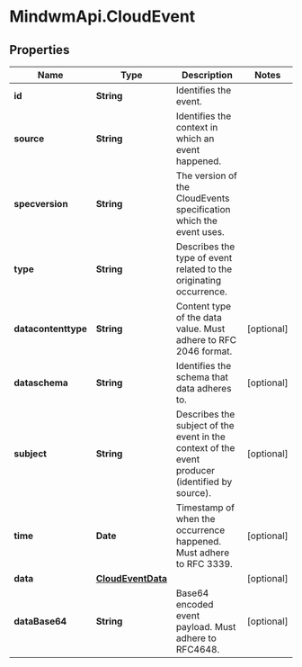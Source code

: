 # MindwmApi.CloudEvent

## Properties

Name | Type | Description | Notes
------------ | ------------- | ------------- | -------------
**id** | **String** | Identifies the event. | 
**source** | **String** | Identifies the context in which an event happened. | 
**specversion** | **String** | The version of the CloudEvents specification which the event uses. | 
**type** | **String** | Describes the type of event related to the originating occurrence. | 
**datacontenttype** | **String** | Content type of the data value. Must adhere to RFC 2046 format. | [optional] 
**dataschema** | **String** | Identifies the schema that data adheres to. | [optional] 
**subject** | **String** | Describes the subject of the event in the context of the event producer (identified by source). | [optional] 
**time** | **Date** | Timestamp of when the occurrence happened. Must adhere to RFC 3339. | [optional] 
**data** | [**CloudEventData**](CloudEventData.md) |  | [optional] 
**dataBase64** | **String** | Base64 encoded event payload. Must adhere to RFC4648. | [optional] 


